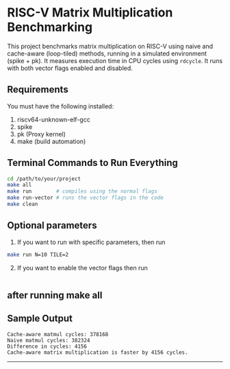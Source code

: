 # RISC-V Matrix Multiplication Benchmarking

This project benchmarks matrix multiplication on RISC-V using naive and cache-aware (loop-tiled) methods, running in a simulated environment (spike + pk). It measures execution time in CPU cycles using `rdcycle`.
It runs with both vector flags enabled and disabled.


## Requirements

You must have the following installed:

1. riscv64-unknown-elf-gcc
2. spike
3. pk (Proxy kernel)
4. make (build automation)

## Terminal Commands to Run Everything

```bash
cd /path/to/your/project
make all
make run        # compiles using the normal flags
make run-vector # runs the vector flags in the code
make clean
```

## Optional parameters

1. If you want to run with specific parameters, then run 
```bash
make run N=10 TILE=2
```

2. If you want to enable the vector flags then run
```bash

```
after running make all
---
## Sample Output

```
Cache-aware matmul cycles: 378168
Naive matmul cycles: 382324
Difference in cycles: 4156
Cache-aware matrix multiplication is faster by 4156 cycles.
```
---
